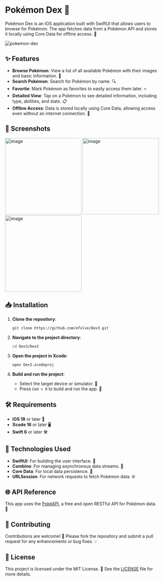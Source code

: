 # Pokémon Dex 🐾

Pokémon Dex is an iOS application built with SwiftUI that allows users to browse for Pokémon. 
The app fetches data from a Pokémon API and stores it locally using Core Data for offline access. 🌟

![pokemon-dex](https://github.com/user-attachments/assets/4db66c01-c74b-4b93-a031-6c041611d8ae)

## ✨ Features

- **Browse Pokémon**: View a list of all available Pokémon with their images and basic information. 🐉
- **Search Pokémon**: Search for Pokémon by name. 🔍
- **Favorite**: Mark Pokémon as favorites to easily access them later. ⭐
- **Detailed View**: Tap on a Pokémon to see detailed information, including type, abilities, and stats. 📋
- **Offline Access**: Data is stored locally using Core Data, allowing access even without an internet connection. 📡

## 📸 Screenshots

<img width="250" alt="image" src="https://github.com/user-attachments/assets/44809f2e-22ae-4b11-8114-dddb139e38d6">
<img width="250" alt="image" src="https://github.com/user-attachments/assets/22e9ee7c-41c5-4403-ba4d-37d6cc0dd5bb">
<img width="250" alt="image" src="https://github.com/user-attachments/assets/8e0bfe95-c914-4355-8d53-2e99c4f327d6">

## 📥 Installation

1. **Clone the repository**:

   ```bash
   git clone https://github.com/efxlve/Dex3.git
   ```

2. **Navigate to the project directory**:

   ```bash
   cd Dex3/Dex3
   ```

3. **Open the project in Xcode**:

   ```bash
   open Dex3.xcodeproj
   ```

4. **Build and run the project**:

   - Select the target device or simulator. 📱
   - Press `Cmd + R` to build and run the app. 🚀

## 🛠 Requirements

- **iOS 18** or later 📱
- **Xcode 16** or later 🖥️
- **Swift 6** or later 🛠️

## 🧰 Technologies Used

- **SwiftUI**: For building the user interface. 🎨
- **Combine**: For managing asynchronous data streams. 🔄
- **Core Data**: For local data persistence. 💾
- **URLSession**: For network requests to fetch Pokémon data. 🌐

## 🌐 API Reference

This app uses the [PokéAPI](https://pokeapi.co/), a free and open RESTful API for Pokémon data. 🎉

## 🤝 Contributing

Contributions are welcome! 👐 
Please fork the repository and submit a pull request for any enhancements or bug fixes. 💡

## 📜 License

This project is licensed under the MIT License. 📄 
See the [LICENSE](LICENSE) file for more details.
